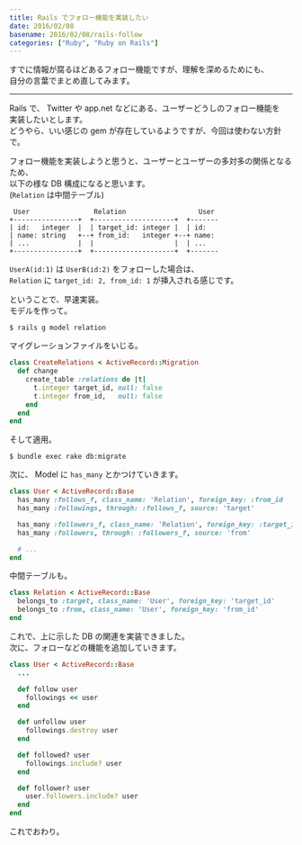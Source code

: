 ```yaml
---
title: Rails でフォロー機能を実装したい
date: 2016/02/08
basename: 2016/02/08/rails-follow
categories: ["Ruby", "Ruby on Rails"]
---
```


すでに情報が腐るほどあるフォロー機能ですが、理解を深めるためにも、  
自分の言葉でまとめ直してみます。

---

Rails で、 Twitter や app.net などにある、ユーザーどうしのフォロー機能を  
実装したいとします。  
どうやら、いい感じの gem が存在しているようですが、今回は使わない方針で。

フォロー機能を実装しようと思うと、ユーザーとユーザーの多対多の関係となるため、  
以下の様な DB 構成になると思います。  
(`Relation` は中間テーブル)

```
 User                Relation                  User
+----------------+  +--------------------+  +-------
| id:   integer  |  | target_id: integer |  | id:
| name: string   +--+ from_id:   integer +--+ name:
| ...            |  |                    |  | ...
+----------------+  +--------------------+  +-------
```

`UserA(id:1)` は `UserB(id:2)` をフォローした場合は、  
`Relation` に `target_id: 2, from_id: 1` が挿入される感じです。

ということで、早速実装。  
モデルを作って。

```
$ rails g model relation
```

マイグレーションファイルをいじる。

```ruby:db/migration/20160201094212_create_relations.rb
class CreateRelations < ActiveRecord::Migration
  def change
    create_table :relations do |t|
      t.integer target_id, null: false
      t.integer from_id,   null: false
    end
  end
end
```

そして適用。

```
$ bundle exec rake db:migrate
```

次に、 Model に `has_many` とかつけていきます。

```ruby:app/models/user.rb
class User < ActiveRecord::Base
  has_many :follows_f, class_name: 'Relation', foreign_key: :from_id
  has_many :followings, through: :follows_f, source: 'target'

  has_many :followers_f, class_name: 'Relation', foreign_key: :target_id
  has_many :followers, through: :followers_f, source: 'from'

  # ...
end
```

中間テーブルも。

```ruby:app/models/relation.rb
class Relation < ActiveRecord::Base
  belongs_to :target, class_name: 'User', foreign_key: 'target_id'
  belongs_to :from, class_name: 'User', foreign_key: 'from_id'
end
```

これで、上に示した DB の関連を実装できました。  
次に、フォローなどの機能を追加していきます。

```ruby:app/models/user.rb
class User < ActiveRecord::Base
  ...

  def follow user
    followings << user
  end

  def unfollow user
    followings.destroy user
  end

  def followed? user
    followings.include? user
  end

  def follower? user
    user.followers.include? user
  end
end
```

これでおわり。
